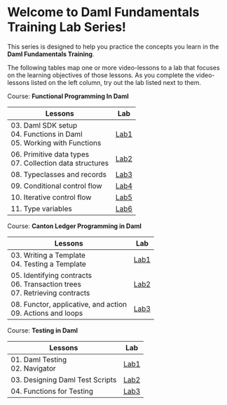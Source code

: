 # Welcome to Daml Fundamentals Training Lab Series!

This series is designed to help you practice the concepts you learn in the **Daml Fundamentals Training**. 

The following tables map one or more video-lessons to a lab that focuses on the learning objectives of those lessons. As you complete the video-lessons listed on the left column, try out the lab listed next to them.

Course: **Functional Programming In Daml**

| Lessons                                                                   | Lab  |
|---------------------------------------------------------------------------|------|
| 03. Daml SDK setup<br>04. Functions in Daml<br>05. Working with Functions | [Lab1](https://github.com/DACH-NY/training-labs/blob/main/fundamentals-fp-lab1.md) |
| 06. Primitive data types<br>07. Collection data structures                | [Lab2](https://github.com/DACH-NY/training-labs/blob/main/fundamentals-fp-lab2.md) |
| 08. Typeclasses and records                                               | [Lab3](https://github.com/DACH-NY/training-labs/blob/main/fundamentals-fp-lab3.md) |
| 09. Conditional control flow                                              | [Lab4](https://github.com/DACH-NY/training-labs/blob/main/fundamentals-fp-lab4.md) |
| 10. Iterative control flow                                                | [Lab5](https://github.com/DACH-NY/training-labs/blob/main/fundamentals-fp-lab5.md) |
| 11. Type variables                                                        | [Lab6](https://github.com/DACH-NY/training-labs/blob/main/fundamentals-fp-lab6.md) |


Course: **Canton Ledger Programming in Daml**



| Lessons                                                                   | Lab  |
|---------------------------------------------------------------------------|------|
| 03. Writing a Template<br>04. Testing a Template |[Lab1](https://github.com/DACH-NY/training-labs/blob/main/fundamentals-lp-lab1.md) |
| 05. Identifying contracts<br>06. Transaction trees<br>07. Retrieving contracts | [Lab2](https://github.com/DACH-NY/training-labs/blob/main/fundamentals-lp-lab2.md) |
| 08. Functor, applicative, and action <br> 09. Actions and loops | [Lab3](https://github.com/DACH-NY/training-labs/blob/main/fundamentals-lp-lab3.md) |

Course: **Testing in Daml**

| Lessons                                                                   | Lab  |
|---------------------------------------------------------------------------|------|
| 01. Daml Testing <br> 02. Navigator | [Lab1](https://github.com/DACH-NY/training-labs/blob/main/fundamentals-testing-lab1.md)|
| 03. Designing Daml Test Scripts | [Lab2](https://github.com/DACH-NY/training-labs/blob/main/fundamentals-testing-lab2.md) |
| 04. Functions for Testing| [Lab3](https://github.com/DACH-NY/training-labs/blob/main/fundamentals-testing-lab3.md) |